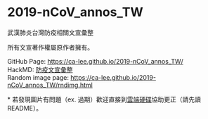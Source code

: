 # 2019-nCoV_annos_TW
武漢肺炎台灣防疫相關文宣彙整

所有文宣著作權屬原作者擁有。

GitHub Page: https://ca-lee.github.io/2019-nCoV_annos_TW/  
HackMD: [防疫文宣彙整](https://hackmd.io/@samuel24/HyztW6qfI)  
Random image page: https://ca-lee.github.io/2019-nCoV_annos_TW/rndimg.html

\* 若發現圖片有問題（ex. 過期）歡迎直接到[雲端硬碟](https://drive.google.com/open?id=1SvVZvoleZFVpQe1ROW52R4GHScrwvB4R)協助更正（請先讀README）。
